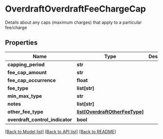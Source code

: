 # OverdraftOverdraftFeeChargeCap

Details about any caps (maximum charges) that apply to a particular fee/charge
## Properties
Name | Type | Description | Notes
------------ | ------------- | ------------- | -------------
**capping_period** | **str** |  | [optional] 
**fee_cap_amount** | **str** |  | [optional] 
**fee_cap_occurrence** | **float** |  | [optional] 
**fee_type** | **list[str]** |  | [optional] 
**min_max_type** | **str** |  | [optional] 
**notes** | **list[str]** |  | [optional] 
**other_fee_type** | [**list[OverdraftOtherFeeType]**](OverdraftOtherFeeType.md) |  | [optional] 
**overdraft_control_indicator** | **bool** |  | [optional] 

[[Back to Model list]](../README.md#documentation-for-models) [[Back to API list]](../README.md#documentation-for-api-endpoints) [[Back to README]](../README.md)


